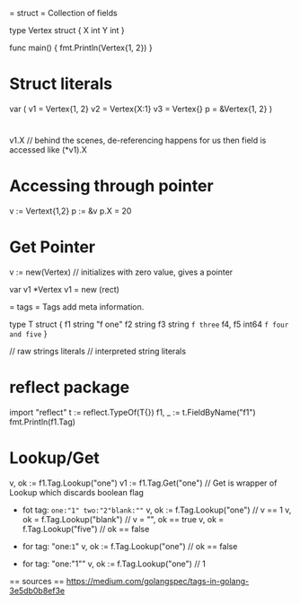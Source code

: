 = struct =
Collection of fields


type Vertex struct {
  X int
  Y int
}

func main() {
  fmt.Println(Vertex{1, 2})
}

# Struct literals
var (
  v1 = Vertex{1, 2}
  v2 = Vertex{X:1}
  v3 = Vertex{}
  p = &Vertex{1, 2}
)

#
v1.X   // behind the scenes, de-referencing happens for us then field is accessed  like (*v1).X

# Accessing through pointer
v := Vertext{1,2}
p := &v
p.X = 20

# Get Pointer
v := new(Vertex)  // initializes with zero value, gives a pointer

var v1 *Vertex
v1 = new (rect)


= tags =
Tags add meta information.

type T struct {
  f1 string "f one"
  f2 string
  f3 string `f three`
  f4, f5 int64 `f four and five`
}


// raw strings literals
// interpreted string literals

# reflect package

import "reflect"
t := reflect.TypeOf(T{})
f1, _ := t.FieldByName("f1")
fmt.Println(f1.Tag)


# Lookup/Get
v, ok := f1.Tag.Lookup("one")
v1 := f1.Tag.Get("one") // Get is wrapper of Lookup which discards boolean flag

- fot tag: `one:"1" two:"2"blank:""`
v, ok := f.Tag.Lookup("one") // v == 1
v, ok = f.Tag.Lookup("blank") // v = "", ok == true
v, ok = f.Tag.Lookup("five") // ok == false


- for tag: "one:`1`"
v, ok := f.Tag.Lookup("one") // ok == false

- for tag: "one:\"1\""
v, ok := f.Tag.Lookup("one") // 1


== sources ==
https://medium.com/golangspec/tags-in-golang-3e5db0b8ef3e

